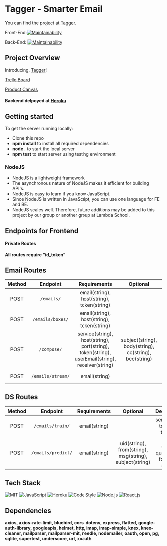 # Tagger - Smarter Email

You can find the project at [Tagger](https://tagger-lab.netlify.com/).

Front-End:[![Maintainability](https://api.codeclimate.com/v1/badges/f0e8023998589cc4d94f/maintainability)](https://codeclimate.com/github/Lambda-School-Labs/tagger-fe/maintainability)

Back-End: [![Maintainability](https://api.codeclimate.com/v1/badges/aa6f20b6890135c5e02f/maintainability)](https://codeclimate.com/github/Lambda-School-Labs/tagger-be/maintainability)

## Project Overview

Introducing, [Tagger](https://tagger-lab.netlify.com/)!

[Trello Board](https://trello.com/b/fxTQlX74/labs-20-tagger-smarter-email)

[Product Canvas](https://www.notion.so/Tagger-Smarter-Email-01673a2ed9e54cb8834b959ad39f7de2)

#### Backend delpoyed at [Heroku](https://taggerhq.herokuapp.com/) <br>

## Getting started

To get the server running locally:

- Clone this repo
- **npm install** to install all required dependencies
- **node .** to start the local server
- **npm test** to start server using testing environment

### NodeJS

- NodeJS is a lightweight framework.
- The asynchronous nature of NodeJS makes it efficient for building API's.
- NodeJS is easy to learn if you know JavaScript.
- Since NodeJS is written in JavaScript, you can use one language for FE and BE.
- NodeJS scales well. Therefore, future additions may be added to this project by our group or another group at Lambda School.

## Endpoints for Frontend

#### Private Routes

**All routes require "id_token"**

## Email Routes

| Method |     Endpoint      |                                          Requirements                                           |                        Optional                        |      Description       |
| :----: | :---------------: | :---------------------------------------------------------------------------------------------: | :----------------------------------------------------: | :--------------------: |
|  POST  |    `/emails/`     |                           email(string), host(string), token(string)                            |                                                        |   receive all emails   |
|  POST  | `/emails/boxes/`  |                           email(string), host(string), token(string)                            |                                                        |   receive all boxes    |
|  POST  |    `/compose/`    | service(string), host(string), port(string), token(string), userEmail(string), receiver(string) | subject(string), body(string), cc(string), bcc(string) | create and send emails |
|  POST  | `/emails/stream/` |                                          email(string)                                          |                                                        |     streams emails     |

## DS Routes

| Method |      Endpoint      | Requirements  |                        Optional                         |               Description                |
| :----: | :----------------: | :-----------: | :-----------------------------------------------------: | :--------------------------------------: |
|  POST  |  `/emails/train/`  | email(string) |                                                         |      send emails to DS for training      |
|  POST  | `/emails/predict/` | email(string) | uid(string), from(string), msg(string), subject(string) | send search query to DS for smart search |

## Tech Stack

![MIT](https://img.shields.io/packagist/l/doctrine/orm.svg)
![JavaScript](https://img.shields.io/badge/Language-JavaScript-blue)
![Heroku](https://heroku-badge.herokuapp.com/?app=heroku-badge)
![Code Style](https://img.shields.io/badge/code_style-prettier-ff69b4.svg?style=flat-square)
![Node.js](https://img.shields.io/badge/node.js-green)
![React.js](https://img.shields.io/badge/React-red)

## Dependencies

**axios,
axios-rate-limit,
bluebird,
cors,
dotenv,
express,
flatted,
google-auth-library,
googleapis,
helmet,
http,
imap,
imap-simple,
knex,
knex-cleaner,
mailparser,
mailparser-mit,
needle,
nodemailer,
oauth,
open,
pg,
sqlite,
supertest,
underscore,
url,
xoauth**
